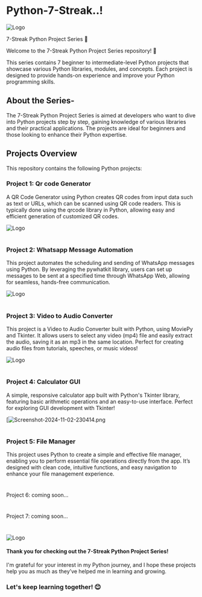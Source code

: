 
# Python-7-Streak..!

![Logo](https://i.postimg.cc/FzyCHwGc/main1.jpg)


7-Streak Python Project Series 🚀

Welcome to the 7-Streak Python Project Series repository! 🎉

This series contains 7 beginner to intermediate-level Python projects that showcase various Python libraries, modules, and concepts. Each project is designed to provide hands-on experience and improve your Python programming skills.

##  About the Series-

The 7-Streak Python Project Series is aimed at developers who want to dive into Python projects step by step, gaining knowledge of various libraries and their practical applications. The projects are ideal for beginners and those looking to enhance their Python expertise.

## Projects Overview
This repository contains the following Python projects:

### Project 1: Qr code Generator 
A QR Code Generator using Python creates QR codes from input data such as text or URLs, which can be scanned using QR code readers. This is typically done using the qrcode library in Python, allowing easy and efficient generation of customized QR codes.


![Logo](https://i.postimg.cc/nV6xKSq5/Screenshot-2024-10-24-143022.png)


#

### Project 2: Whatsapp Message Automation

This project automates the scheduling and sending of WhatsApp messages using Python. By leveraging the pywhatkit library, users can set up messages to be sent at a specified time through WhatsApp Web, allowing for seamless, hands-free communication.


![Logo](https://i.postimg.cc/sgF1r7SW/Whats-App-Image-2024-10-27-at-19-50-26-08977021.jpg)

#
### Project 3: Video to Audio Converter


This project is a Video to Audio Converter built with Python, using MoviePy and Tkinter. It allows users to select any video (mp4) file and easily extract the audio, saving it as an mp3 in the same location. Perfect for creating audio files from tutorials, speeches, or music videos!

![Logo](https://i.postimg.cc/ZRHK8dPq/img2.png)

#

### Project 4: Calculator GUI
A simple, responsive calculator app built with Python's Tkinter library, featuring basic arithmetic operations and an easy-to-use interface. Perfect for exploring GUI development with Tkinter!

[![Screenshot-2024-11-02-230414.png](https://i.postimg.cc/k4q1H9jL/Screenshot-2024-11-02-230414.png)

#

### Project 5: File Manager 
This project uses Python to create a simple and effective file manager, enabling you to perform essential file operations directly from the app. It’s designed with clean code, intuitive functions, and easy navigation to enhance your file management experience.

#

Project 6: coming soon...
#

Project 7: coming soon...

#

#

# 

![Logo](https://getfullyfunded.com/wp-content/uploads/2015/12/thank-you-2-610x407.jpg)

#### Thank you for checking out the 7-Streak Python Project Series!
I'm grateful for your interest in my Python journey, and I hope these projects help you as much as they’ve helped me in learning and growing. 

### Let's keep learning together! 😊
